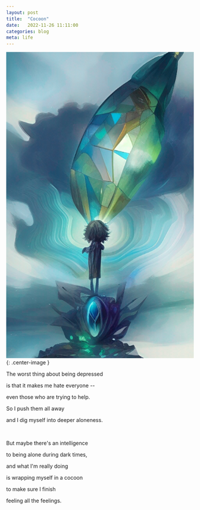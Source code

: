 ```yaml
---
layout: post
title:  "Cocoon"
date:   2022-11-26 11:11:00
categories: blog
meta: life
---
```


![cocoon](/images/cocoon.jpg){: .center-image }
<br />

The worst thing about being depressed

is that it makes me hate everyone --

even those who are trying to help.

So I push them all away

and I dig myself into deeper aloneness.

<br />

But maybe there's an intelligence

to being alone during dark times,

and what I'm really doing

is wrapping myself in a cocoon

to make sure I finish

feeling all the feelings.
